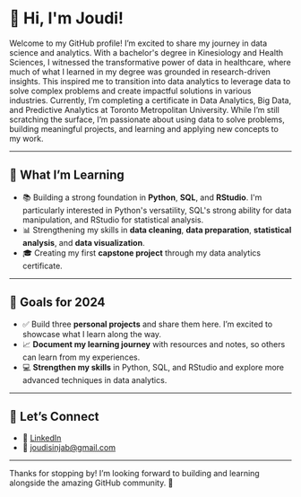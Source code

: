 # 👋 Hi, I'm Joudi!

Welcome to my GitHub profile! I’m excited to share my journey in data science and analytics. With a bachelor's degree in Kinesiology and Health Sciences, I witnessed the transformative power of data in healthcare, where much of what I learned in my degree was grounded in research-driven insights. This inspired me to transition into data analytics to leverage data to solve complex problems and create impactful solutions in various industries. Currently, I’m completing a certificate in Data Analytics, Big Data, and Predictive Analytics at Toronto Metropolitan University. While I’m still scratching the surface, I’m passionate about using data to solve problems, building meaningful projects, and learning and applying new concepts to my work.

---

## 🌱 What I’m Learning

- 📚 Building a strong foundation in **Python**, **SQL**, and **RStudio**. I'm particularly interested in Python's versatility, SQL's strong ability for data manipulation, and RStudio for statistical analysis.
- 📊 Strengthening my skills in **data cleaning**, **data preparation**, **statistical analysis**, and **data visualization**.
- 🎓 Creating my first **capstone project** through my data analytics certificate.

---

## 🎯 Goals for 2024

- ✅ Build three **personal projects** and share them here. I’m excited to showcase what I learn along the way.
- 📈 **Document my learning journey** with resources and notes, so others can learn from my experiences.
- 💻 **Strengthen my skills** in Python, SQL, and RStudio and explore more advanced techniques in data analytics.

---

## 🤝 Let’s Connect

- 💼 [LinkedIn](www.linkedin.com/in/joudisinjab)  
- 📧 [joudisinjab@gmail.com](mailto:joudisinjab@gmail.com)  

---

Thanks for stopping by! I’m looking forward to building and learning alongside the amazing GitHub community. 🚀
